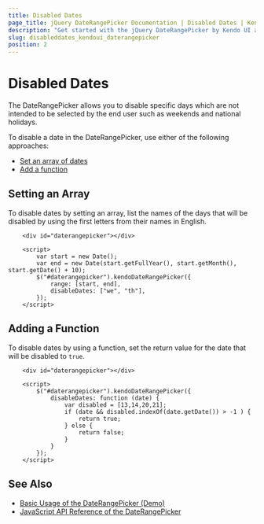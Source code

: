 ```yaml
---
title: Disabled Dates
page_title: jQuery DateRangePicker Documentation | Disabled Dates | Kendo UI
description: "Get started with the jQuery DateRangePicker by Kendo UI and disable specific dates in the widget."
slug: disableddates_kendoui_daterangepicker
position: 2
---
```


# Disabled Dates

The DateRangePicker allows you to disable specific days which are not intended to be selected by the end user such as weekends and national holidays.

To disable a date in the DateRangePicker, use either of the following approaches:

* [Set an array of dates](#setting-an-array)
* [Add a function](#adding-a-function)

## Setting an Array

To disable dates by setting an array, list the names of the days that will be disabled by using the first letters from their names in English.

```dojo
    <div id="daterangepicker"></div>

    <script>
		var start = new Date();
		var end = new Date(start.getFullYear(), start.getMonth(), start.getDate() + 10);
		$("#daterangepicker").kendoDateRangePicker({
			range: [start, end],
			disableDates: ["we", "th"],
		});
    </script>
```

## Adding a Function

To disable dates by using a function, set the return value for the date that will be disabled to `true`.

```dojo
    <div id="daterangepicker"></div>

    <script>
        $("#daterangepicker").kendoDateRangePicker({
            disableDates: function (date) {
                var disabled = [13,14,20,21];
                if (date && disabled.indexOf(date.getDate()) > -1 ) {
                    return true;
                } else {
                    return false;
                }
            }
        });
    </script>
```

## See Also

* [Basic Usage of the DateRangePicker (Demo)](https://demos.telerik.com/kendo-ui/daterangepicker/index)
* [JavaScript API Reference of the DateRangePicker](/api/javascript/ui/daterangepicker)
